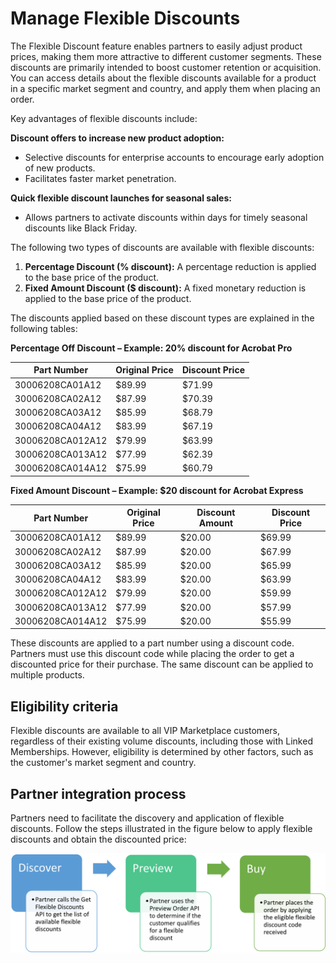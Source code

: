 # Manage Flexible Discounts

The Flexible Discount feature enables partners to easily adjust product prices, making them more attractive to different customer segments. These discounts are primarily intended to boost customer retention or acquisition. You can access details about the flexible discounts available for a product in a specific market segment and country, and apply them when placing an order.

Key advantages of flexible discounts include:

**Discount offers to increase new product adoption:**

- Selective discounts for enterprise accounts to encourage early adoption of new products.
- Facilitates faster market penetration.

**Quick flexible discount launches for seasonal sales:**

- Allows partners to activate discounts within days for timely seasonal discounts like Black Friday.

The following two types of discounts are available with flexible discounts:

1. **Percentage Discount (% discount):** A percentage reduction is applied to the base price of the product.
2. **Fixed Amount Discount ($ discount):** A fixed monetary reduction is applied to the base price of the product.

The discounts applied based on these discount types are explained in the following tables:

**Percentage Off Discount – Example: 20% discount for Acrobat Pro**

| Part Number      | Original Price | Discount Price |
|------------------|----------------|-------------|
| 30006208CA01A12  | $89.99         | $71.99      |
| 30006208CA02A12  | $87.99         | $70.39      |
| 30006208CA03A12  | $85.99         | $68.79      |
| 30006208CA04A12  | $83.99         | $67.19      |
| 30006208CA012A12 | $79.99         | $63.99      |
| 30006208CA013A12 | $77.99         | $62.39      |
| 30006208CA014A12 | $75.99         | $60.79      |

**Fixed Amount Discount – Example: $20 discount for Acrobat Express**

| Part Number      | Original Price | Discount Amount | Discount Price |
|------------------|----------------|-----------------|-------------|
| 30006208CA01A12  | $89.99         | $20.00          | $69.99      |
| 30006208CA02A12  | $87.99         | $20.00          | $67.99      |
| 30006208CA03A12  | $85.99         | $20.00          | $65.99      |
| 30006208CA04A12  | $83.99         | $20.00          | $63.99      |
| 30006208CA012A12 | $79.99         | $20.00          | $59.99      |
| 30006208CA013A12 | $77.99         | $20.00          | $57.99      |
| 30006208CA014A12 | $75.99         | $20.00          | $55.99      |

These discounts are applied to a part number using a discount code. Partners must use this discount code while placing the order to get a discounted price for their purchase. The same discount can be applied to multiple products.

## Eligibility criteria

Flexible discounts are available to all VIP Marketplace customers, regardless of their existing volume discounts, including those with Linked Memberships. However, eligibility is determined by other factors, such as the customer's market segment and country.

## Partner integration process  

Partners need to facilitate the discovery and application of flexible discounts. Follow the steps illustrated in the figure below to apply flexible discounts and obtain the discounted price:

![Partner integration process](../image/flex_6.png)
